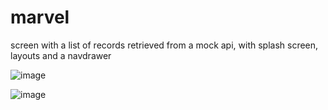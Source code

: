 # marvel



screen with a list of records retrieved from a mock api, with splash screen, layouts and a navdrawer

![image](https://github.com/FelipeCampos98/marvel_app/assets/113273299/f5c89362-772e-4726-9f16-119d0563caef)

![image](https://github.com/FelipeCampos98/marvel_app/assets/113273299/2fbd6a98-013c-4ce6-9f8c-12032937110d)

